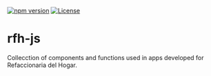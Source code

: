 [![npm version](https://badge.fury.io/js/%40nilh%2Frfh.svg)](https://badge.fury.io/js/%40nilh%2Frfh)
[![License](https://img.shields.io/badge/License-BSD%203--Clause-blue.svg)](https://opensource.org/licenses/BSD-3-Clause)
# rfh-js

Collecction of components and functions used in apps developed for Refaccionaria del Hogar.
